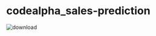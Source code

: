 # codealpha_sales-prediction
![download](https://github.com/user-attachments/assets/c5052986-e179-4003-a3a5-830740f6d789)
